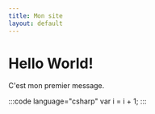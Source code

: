 ```yaml
---
title: Mon site
layout: default
---
```

# Hello World!

C'est mon premier message.


:::code language="csharp"
var i = i + 1;
:::